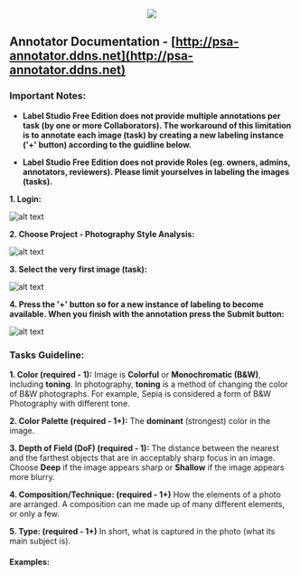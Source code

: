 <p align="center">
  <img src="https://i.imgur.com/68Juvpa.png"/>
</p>

## Annotator Documentation - [http://psa-annotator.ddns.net](http://psa-annotator.ddns.net)

### Important Notes:
* **Label Studio Free Edition does not provide multiple annotations per task (by one or more Collaborators). The workaround of this limitation is to annotate each image (task) by creating a new labeling instance ('+' button) according to the guidline below.**

* **Label Studio Free Edition does not provide Roles (eg. owners, admins, annotators, reviewers). Please limit yourselves in labeling the images (tasks).**

**1. Login:**

![alt text](https://i.imgur.com/i8edR83.png)

**2. Choose Project - Photography Style Analysis:**

![alt text](https://i.imgur.com/hW7vqC7.png)

**3. Select the very first image (task):**

![alt text](https://i.imgur.com/mCBiLSm.png)

**4. Press the '+' button so for a new instance of labeling to become available. When you finish with the annotation press the Submit button:**

![alt text](https://i.imgur.com/lnPdvWb.png)


### Tasks Guideline:

**1. Color (required - 1):**
Image is **Colorful** or **Monochromatic (B&W)**, including **toning**.
In photography, **toning** is a method of changing the color of B&W photographs.
For example, Sepia is considered a form of B&W Photography with different tone.

**2. Color Palette (required - 1+):**
The **dominant** (strongest) color in the image.

**3. Depth of Field (DoF) (required - 1):**
The distance between the nearest and the farthest objects that are in acceptably sharp focus in an image.
Choose **Deep** if the image appears sharp or **Shallow** if the image appears more blurry.

**4. Composition/Technique: (required - 1+)**
How the elements of a photo are arranged.
A composition can me made up of many different elements, or only a few.

**5. Type: (required - 1+)**
In short, what is captured in the photo (what its main subject is).


#### Examples:
